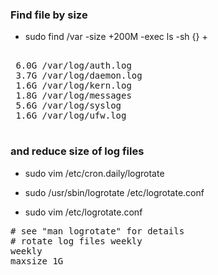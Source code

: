 
### Find file by size


- sudo find /var -size +200M -exec ls -sh {} +

<pre>

 6.0G /var/log/auth.log
 3.7G /var/log/daemon.log
 1.6G /var/log/kern.log
 1.8G /var/log/messages
 5.6G /var/log/syslog
 1.6G /var/log/ufw.log

</pre>

### and reduce size of log files

- sudo vim /etc/cron.daily/logrotate

- sudo /usr/sbin/logrotate /etc/logrotate.conf

- sudo vim /etc/logrotate.conf

<pre>
# see "man logrotate" for details
# rotate log files weekly
weekly
maxsize 1G
</pre>

